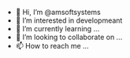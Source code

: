 - 👋 Hi, I’m @amsoftsystems
- 👀 I’m interested in developmeant
- 🌱 I’m currently learning ...
- 💞️ I’m looking to collaborate on ...
- 📫 How to reach me ...

<!---
amsoftsystems/amsoftsystems is a ✨ special ✨ repository because its `README.md` (this file) appears on your GitHub profile.
You can click the Preview link to take a look at your changes.
--->
